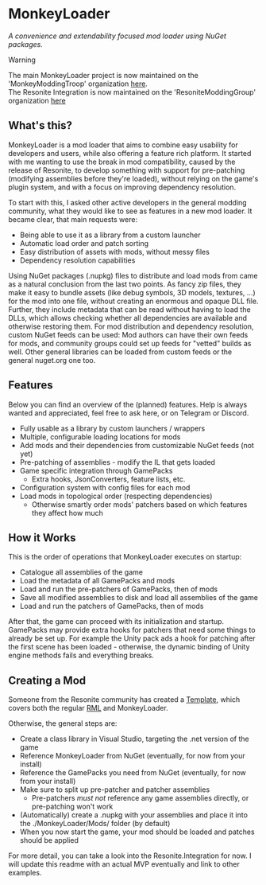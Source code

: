 # MonkeyLoader

*A convenience and extendability focused mod loader using NuGet packages.*

> [!WARNING]  
> The main MonkeyLoader project is now maintained on the 'MonkeyModdingTroop' organization [here](https://github.com/MonkeyModdingTroop/MonkeyLoader).  
> The Resonite Integration is now maintained on the 'ResoniteModdingGroup' organization [here](https://github.com/ResoniteModdingGroup/MonkeyLoader.GamePacks.Resonite)

## What's this?

MonkeyLoader is a mod loader that aims to combine easy usability for developers and users,
while also offering a feature rich platform.
It started with me wanting to use the break in mod compatibility, caused by the release of Resonite,
to develop something with support for pre-patching (modifying assemblies before they're loaded),
without relying on the game's plugin system, and with a focus on improving dependency resolution.

To start with this, I asked other active developers in the general modding community,
what they would like to see as features in a new mod loader.
It became clear, that main requests were:
* Being able to use it as a library from a custom launcher
* Automatic load order and patch sorting
* Easy distribution of assets with mods, without messy files
* Dependency resolution capabilities

Using NuGet packages (.nupkg) files to distribute and load mods from came as
a natural conclusion from the last two points.
As fancy zip files, they make it easy to bundle assets (like debug symbols, 3D models, textures, ...) for the mod into one file,
without creating an enormous and opaque DLL file.
Further, they include metadata that can be read without having to load the DLLs,
which allows checking whether all dependencies are available and otherwise restoring them.
For mod distribution and dependency resolution, custom NuGet feeds can be used:
Mod authors can have their own feeds for mods, and community groups could set up feeds for "vetted" builds as well.
Other general libraries can be loaded from custom feeds or the general nuget.org one too.


## Features

Below you can find an overview of the (planned) features.
Help is always wanted and appreciated, feel free to ask here, or on Telegram or Discord.

* Fully usable as a library by custom launchers / wrappers
* Multiple, configurable loading locations for mods
* Add mods and their dependencies from customizable NuGet feeds (not yet)
* Pre-patching of assemblies - modify the IL that gets loaded
* Game specific integration through GamePacks
  * Extra hooks, JsonConverters, feature lists, etc.
* Configuration system with config files for each mod
* Load mods in topological order (respecting dependencies)
  * Otherwise smartly order mods' patchers based on which features they affect how much


## How it Works

This is the order of operations that MonkeyLoader executes on startup:

* Catalogue all assemblies of the game
* Load the metadata of all GamePacks and mods 
* Load and run the pre-patchers of GamePacks, then of mods
* Save all modified assemblies to disk and load all assemblies of the game
* Load and run the patchers of GamePacks, then of mods

After that, the game can proceed with its initialization and startup.
GamePacks may provide extra hooks for patchers that need some things to already be set up.
For example the Unity pack ads a hook for patching after the first scene has been loaded -
otherwise, the dynamic binding of Unity engine methods fails and everything breaks.


## Creating a Mod

Someone from the Resonite community has created a [Template](https://github.com/mpmxyz/ResoniteSampleMod),
which covers both the regular [RML](https://github.com/resonite-modding-group/ResoniteModLoader)
and MonkeyLoader.

Otherwise, the general steps are:

* Create a class library in Visual Studio, targeting the .net version of the game
* Reference MonkeyLoader from NuGet (eventually, for now from your install)
* Reference the GamePacks you need from NuGet (eventually, for now from your install)
* Make sure to split up pre-patcher and patcher assemblies
  * Pre-patchers _must not_ reference any game assemblies directly, or pre-patching won't work
* (Automatically) create a .nupkg with your assemblies and place it into the ./MonkeyLoader/Mods/ folder (by default)
* When you now start the game, your mod should be loaded and patches should be applied

For more detail, you can take a look into the Resonite.Integration for now.
I will update this readme with an actual MVP eventually and link to other examples.
